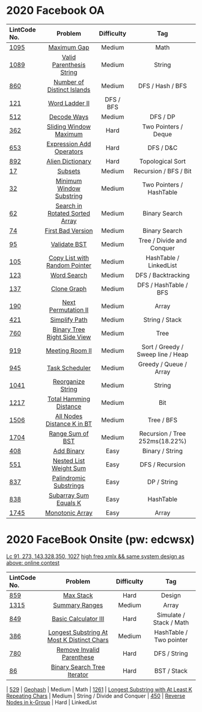 # 2020 Facebook OA

| LintCode No. | Problem | Difficulty | Tag 
| :-------- | :-------: | :---------: | :------: 
| [1095](https://www.lintcode.com/problem/maximum-swap/description) | [Maximum Gap](https://github.com/weltond/DataStructure/blob/master/LintCode/Companies/FaceBook/1095-maximum-swap.md) | Medium | Math
| [1089](https://www.lintcode.com/problem/valid-parenthesis-string/description) | [Valid Parenthesis String](https://github.com/weltond/DataStructure/blob/master/LintCode/Companies/FaceBook/1089-valid-parenthesis-string.md) | Medium | String
| [860](https://www.lintcode.com/problem/number-of-distinct-islands/description) | [Number of Distinct Islands](https://github.com/weltond/DataStructure/blob/master/LintCode/Companies/FaceBook/860-number-of-distinct-islands.md) | Medium | DFS / Hash / BFS
| [121](https://www.lintcode.com/problem/word-ladder-ii/description?_from=ladder&&fromId=130) | [Word Ladder II](https://github.com/weltond/DataStructure/blob/master/LintCode/Companies/FaceBook/121-Word-Ladder-II.md) | DFS / BFS
| [512](https://www.lintcode.com/problem/decode-ways/description?_from=ladder&&fromId=14) | [Decode Ways](https://github.com/weltond/DataStructure/blob/master/LintCode/Companies/FaceBook/512-Decode-Ways.md) | Medium | DFS / DP
| [362](https://www.lintcode.com/problem/sliding-window-maximum/description?_from=ladder&&fromId=130) | [Sliding Window Maximum](https://github.com/weltond/DataStructure/blob/master/LeetCode/queue/Lc239SlidingWindowMaximum.java) | Hard | Two Pointers / Deque
| [653](https://www.lintcode.com/problem/expression-add-operators/description) | [Expression Add Operators](https://github.com/weltond/DataStructure/blob/master/LeetCode/backtracking/282-Expression-Add-Operators.md) | Hard | DFS / D&C
| [892](https://www.lintcode.com/problem/alien-dictionary/description?_from=ladder&&fromId=130) | [Alien Dictionary](https://github.com/weltond/DataStructure/blob/master/LintCode/Companies/FaceBook/892-Alien-Dictionary.md) | Hard | Topological Sort
| [17](https://www.lintcode.com/problem/subsets/description?_from=ladder&&fromId=130) | [Subsets](https://github.com/weltond/DataStructure/blob/master/LintCode/Companies/FaceBook/17-Subsets.md) | Medium | Recursion / BFS / Bit
| [32](https://www.lintcode.com/problem/minimum-window-substring/description?_from=ladder&&fromId=130) | [Minimum Window Substring](https://github.com/weltond/DataStructure/blob/master/LintCode/Companies/FaceBook/32-Minimum-Window-Substring.md) | Medium | Two Pointers / HashTable
| [62](https://www.lintcode.com/problem/search-in-rotated-sorted-array/description?_from=ladder&&fromId=130) | [Search in Rotated Sorted Array](https://github.com/weltond/DataStructure/blob/master/LintCode/Companies/FaceBook/62-Search-in-Rotated-Sorted-Array.md) | Medium | Binary Search
| [74](https://www.lintcode.com/problem/first-bad-version/description?_from=ladder&&fromId=130) | [First Bad Version]() | Medium | Binary Search
| [95](https://www.lintcode.com/problem/validate-binary-search-tree/description?_from=ladder&&fromId=130) | [Validate BST](https://github.com/weltond/DataStructure/blob/master/LintCode/Companies/FaceBook/95-Validate-Binary-Search-Tree.md) | Medium | Tree / Divide and Conquer
| [105](https://www.lintcode.com/problem/copy-list-with-random-pointer/description?_from=ladder&&fromId=130) | [Copy List with Random Pointer](https://github.com/weltond/DataStructure/blob/master/LintCode/Companies/FaceBook/105-Copy-List-with-Random-Pointer.md) | Medium | HashTable / LinkedList
| [123](https://www.lintcode.com/problem/word-search/description?_from=ladder&&fromId=130) | [Word Search]() | Medium | DFS / Backtracking
| [137](https://www.lintcode.com/problem/clone-graph/description?_from=ladder&&fromId=130) | [Clone Graph]() | Medium | DFS / HashTable / BFS
| [190](https://www.lintcode.com/problem/next-permutation-ii/description) | [Next Permutation II]() | Medium | Array
| [421](https://www.lintcode.com/problem/simplify-path/description?_from=ladder&&fromId=130) | [Simplify Path]() | Medium | String / Stack
| [760]() | [Binary Tree Right Side View]() | Medium | Tree
| [919](https://www.lintcode.com/problem/meeting-rooms-ii/description?_from=ladder&&fromId=130) | [Meeting Room II](https://github.com/weltond/DataStructure/blob/master/LintCode/Companies/FaceBook/919-Meeting-Rooms%20II.md) | Medium | Sort / Greedy / Sweep line / Heap
| [945](https://www.lintcode.com/problem/task-scheduler/description?_from=ladder&&fromId=130) | [Task Scheduler](https://github.com/weltond/DataStructure/blob/master/LeetCode/greedy/621-Task-Scheduler.md) | Medium | Greedy / Queue / Array
| [1041](https://www.lintcode.com/problem/reorganize-string/description?_from=ladder&&fromId=130) | [Reorganize String]() | Medium | String
| [1217](https://www.lintcode.com/problem/total-hamming-distance/description?_from=ladder&&fromId=130) | [Total Hamming Distance]() | Medium | Bit
| [1506](https://www.lintcode.com/problem/all-nodes-distance-k-in-binary-tree/description?_from=ladder&&fromId=130) | [All Nodes Distance K in BT]() | Medium | Tree / BFS
| [1704]() | [Range Sum of BST]() | Medium | Recursion / Tree 252ms(18.22%) 
| [408]() | [Add Binary]() | Easy | Binary / String
| [551](https://www.lintcode.com/problem/nested-list-weight-sum/description?_from=ladder&&fromId=130) | [Nested List Weight Sum](https://github.com/weltond/DataStructure/blob/master/LintCode/Companies/FaceBook/551-Nested-List-Weight-Sum.md) | Easy | DFS / Recursion
| [837](https://www.lintcode.com/problem/palindromic-substrings/description?_from=ladder&&fromId=130) | [Palindromic Substrings](https://github.com/weltond/DataStructure/blob/master/LintCode/Companies/FaceBook/837-Palindromic-Substrings.md) | Easy | DP / String
| [838](https://www.lintcode.com/problem/subarray-sum-equals-k/description?_from=ladder&&fromId=130) | [Subarray Sum Equals K](https://github.com/weltond/DataStructure/blob/master/LintCode/Companies/FaceBook/838-Subarray-Sum-Equals-K.md) | Easy | HashTable
| [1745](https://www.lintcode.com/problem/monotonic-array/description?_from=ladder&&fromId=130) | [Monotonic Array](https://github.com/weltond/DataStructure/blob/master/LintCode/Companies/FaceBook/1745-Monotonic-Array.md) | Easy | Array

# 2020 FaceBook Onsite (pw: edcwsx)
[Lc 91, 273, 143,328,350, 1027](https://www.1point3acres.com/bbs/forum.php?mod=viewthread&tid=580775&extra=page%3D1%26filter%3Dsortid%26sortid%3D311%26searchoption%5B3046%5D%5Bvalue%5D%3D2%26searchoption%5B3046%5D%5Btype%5D%3Dradio%26sortid%3D311%26orderby%3Ddateline)
[high freq xmlx && same system design as above: online contest](https://www.1point3acres.com/bbs/forum.php?mod=viewthread&tid=580299&extra=page%3D1%26filter%3Dsortid%26sortid%3D311%26searchoption%5B3046%5D%5Bvalue%5D%3D2%26searchoption%5B3046%5D%5Btype%5D%3Dradio%26sortid%3D311%26orderby%3Ddateline)

| LintCode No. | Problem | Difficulty | Tag 
| :-------- | :-------: | :---------: | :------:
| [859](https://www.lintcode.com/problem/max-stack/description?_from=ladder&&fromId=130) | [Max Stack](https://github.com/weltond/DataStructure/blob/master/LintCode/Companies/FaceBook/859-max-stack.md) | Hard | Design
| [1315](https://www.lintcode.com/problem/summary-ranges/description?_from=ladder&&fromId=130) | [Summary Ranges](https://github.com/weltond/DataStructure/blob/master/LintCode/Companies/FaceBook/1315-summary-ranges.md) | Medium | Array
| [849](https://www.lintcode.com/problem/basic-calculator-iii/description) | [Basic Calculator III](https://github.com/weltond/DataStructure/blob/master/LintCode/Companies/FaceBook/849-basic-calculator-iii.md) | Hard | Simulate / Stack / Math
| [386](https://www.lintcode.com/problem/longest-substring-with-at-most-k-distinct-characters/description) | [Longest Substring At Most K Distinct Chars](https://github.com/weltond/DataStructure/blob/master/LintCode/Companies/FaceBook/386-longest-substring-with-at-most-k-distinct-characters.md) | Medium | HashTable / Two pointer
| [780](https://www.lintcode.com/problem/remove-invalid-parentheses/description?_from=ladder&&fromId=130) | [Remove Invalid Parenthese](https://github.com/weltond/DataStructure/blob/master/LeetCode/recursion/Lc301RemoveInvalidParenthesis.java) | Hard | DFS / String
| [86](https://www.lintcode.com/problem/binary-search-tree-iterator/description) | [Binary Search Tree Iterator](https://github.com/weltond/DataStructure/blob/master/LintCode/Companies/FaceBook/86-Binary-Search-Tree-Iterator.md) | Hard | BST / Stack

| [529](https://www.lintcode.com/problem/geohash/description?_from=ladder&&fromId=130) | [Geohash](https://github.com/weltond/DataStructure/tree/master/LintCode/Design/529%20Geohash) | Medium | Math
| [1261](https://www.lintcode.com/problem/longest-substring-with-at-least-k-repeating-characters/description?_from=ladder&&fromId=130) | [Longest Substring with At Least K Repeating Chars](https://github.com/weltond/DataStructure/blob/master/LeetCode/string/395-Longest-Substring-with-At-Least%20K-Repeating-Characters.md) | Medium | String / Divide and Conquer
| [450](https://www.lintcode.com/problem/reverse-nodes-in-k-group/description?_from=ladder&&fromId=130) | [Reverse Nodes in k-Group](https://github.com/weltond/DataStructure/blob/master/LintCode/Companies/FaceBook/450-Reverse-Nodes-in-k-Group.md) | Hard | LinkedList
